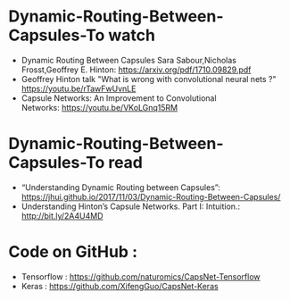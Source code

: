 # Dynamic-Routing-Between-Capsules-To watch 
* Dynamic Routing Between Capsules Sara Sabour,Nicholas Frosst,Geoffrey E. Hinton: https://arxiv.org/pdf/1710.09829.pdf
* Geoffrey Hinton talk "What is wrong with convolutional neural nets ?" https://youtu.be/rTawFwUvnLE
* Capsule Networks: An Improvement to Convolutional Networks: https://youtu.be/VKoLGnq15RM

# Dynamic-Routing-Between-Capsules-To read 
* “Understanding Dynamic Routing between Capsules”: https://jhui.github.io/2017/11/03/Dynamic-Routing-Between-Capsules/
* Understanding Hinton’s Capsule Networks. Part I: Intuition.: http://bit.ly/2A4U4MD

# Code on GitHub : 
* Tensorflow : https://github.com/naturomics/CapsNet-Tensorflow
* Keras : https://github.com/XifengGuo/CapsNet-Keras










